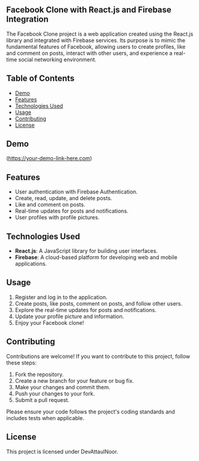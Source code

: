 ## Facebook Clone with React.js and Firebase Integration
The Facebook Clone project is a web application created using the React.js library and integrated with Firebase services. Its purpose is to mimic the fundamental features of Facebook, allowing users to create profiles, like and comment on posts, interact with other users, and experience a real-time social networking environment.

## Table of Contents
- [Demo](#demo)
- [Features](#features)
- [Technologies Used](#technologies)
- [Usage](#usage)
- [Contributing](#contributing)
- [License](#license)

## Demo
(https://your-demo-link-here.com)

## Features
- User authentication with Firebase Authentication.
- Create, read, update, and delete posts.
- Like and comment on posts.
- Real-time updates for posts and notifications.
- User profiles with profile pictures.

## Technologies Used
- **React.js**: A JavaScript library for building user interfaces.
- **Firebase**: A cloud-based platform for developing web and mobile applications.

## Usage
1. Register and log in to the application.
2. Create posts, like posts, comment on posts, and follow other users.
3. Explore the real-time updates for posts and notifications.
4. Update your profile picture and information.
5. Enjoy your Facebook clone!

## Contributing
Contributions are welcome! If you want to contribute to this project, follow these steps:
1. Fork the repository.
2. Create a new branch for your feature or bug fix.
3. Make your changes and commit them.
4. Push your changes to your fork.
5. Submit a pull request.

Please ensure your code follows the project's coding standards and includes tests when applicable.

## License
This project is licensed under DevAttaulNoor.
